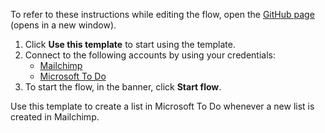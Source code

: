 To refer to these instructions while editing the flow, open the [GitHub page](https://github.com/ot4i/app-connect-templates/tree/main/resources/markdown/Create%20a%20list%20in%20Microsoft%20To%20Do%20for%20a%20new%20list%20created%20in%20Mailchimp_instructions.md) (opens in a new window).

1. Click **Use this template** to start using the template.
2. Connect to the following accounts by using your credentials:
   - [Mailchimp](https://ibm.biz/acmailchimp)
   - [Microsoft To Do](https://ibm.biz/acmstodo)
3. To start the flow, in the banner, click **Start flow**.

Use this template to create a list in Microsoft To Do whenever a new list is created in Mailchimp.







